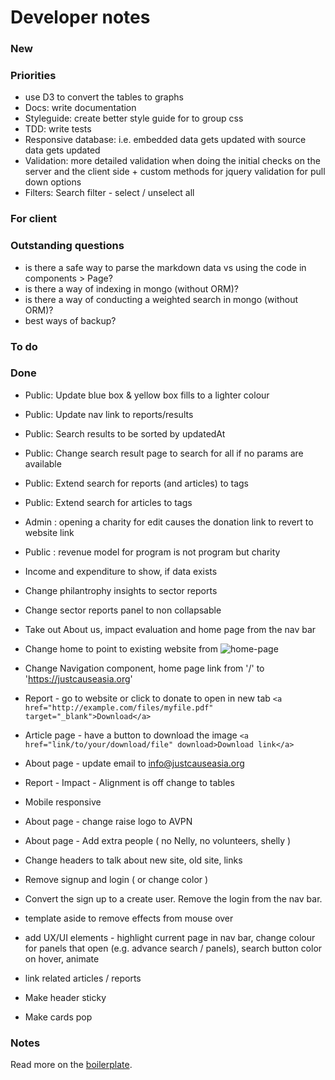 # Developer notes

### New


### Priorities
- use D3 to convert the tables to graphs
- Docs: write documentation
- Styleguide: create better style guide for to group css
- TDD: write tests
- Responsive database: i.e. embedded data gets updated with source data gets updated
- Validation: more detailed validation when doing the initial checks on the server and the client side + custom methods for jquery validation for pull down options
- Filters: Search filter - select / unselect all

### For client

### Outstanding questions
- is there a safe way to parse the markdown data vs using the code in components > Page?
- is there a way of indexing in mongo (without ORM)?
- is there a way of conducting a weighted search in mongo (without ORM)?
- best ways of backup?

### To do


### Done
- Public: Update blue box & yellow box fills to a lighter colour
- Public: Update nav link to reports/results
- Public: Search results to be sorted by updatedAt
- Public: Change search result page to search for all if no params are available
- Public: Extend search for reports (and articles) to tags
- Public: Extend search for articles to tags
- Admin : opening a charity for edit causes the donation link to revert to website link
- Public : revenue model for program is not program but charity
- Income and expenditure to show, if data exists
- Change philantrophy insights to sector reports
- Change sector reports panel to non collapsable
- Take out About us, impact evaluation and home page from the nav bar
- Change home to point to existing website from <Link to="/"><img src='/jc_logo.png' alt='home-page'/></Link>

- Change Navigation component, home page link from '/' to 'https://justcauseasia.org'
- Report - go to website or click to donate to open in new tab
``<a href="http://example.com/files/myfile.pdf" target="_blank">Download</a>``
- Article page - have a button to download the image
``<a href="link/to/your/download/file" download>Download link</a>``
- About page - update email to info@justcauseasia.org
- Report - Impact - Alignment is off change to tables
- Mobile responsive
- About page - change raise logo to AVPN
- About page - Add extra people ( no Nelly, no volunteers, shelly )
- Change headers to talk about new site, old site, links
- Remove signup and login ( or change color )
- Convert the sign up to a create user. Remove the login from the nav bar.
- template aside to remove effects from mouse over
- add UX/UI elements - highlight current page in nav bar, change colour for panels that open (e.g. advance search / panels), search button color on hover, animate
- link related articles / reports
- Make header sticky
- Make cards pop

### Notes
Read more on the [boilerplate](http://cleverbeagle.com/pup/v1/the-basics/methods#utility-methods).
